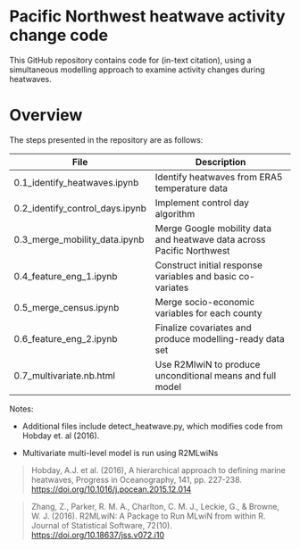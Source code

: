 # Pacific Northwest heatwave activity change code

This GitHub repository contains code for (in-text citation), using a simultaneous modelling approach to examine activity changes during heatwaves.

# Overview 
The steps presented in the repository are as follows:

|File                 |Description|
|---------------------|-----------|
|0.1_identify_heatwaves.ipynb         |Identify heatwaves from ERA5 temperature data|
|0.2_identify_control_days.ipynb               |Implement control day algorithm|
|0.3_merge_mobility_data.ipynb          |Merge Google mobility data and heatwave data across Pacific Northwest|
|0.4_feature_eng_1.ipynb   |Construct initial response variables and basic co-variates|
|0.5_merge_census.ipynb            |Merge socio-economic variables for each county|
|0.6_feature_eng_2.ipynb|Finalize covariates and produce modelling-ready data set|
|0.7_multivariate.nb.html|Use R2MlwiN to produce unconditional means and full model|

Notes:
* Additional files include detect_heatwave.py, which modifies code from Hobday et. al (2016).

* Multivariate multi-level model is run using R2MLwiNs

> Hobday, A.J. et al. (2016), A hierarchical approach to defining marine heatwaves, Progress in Oceanography, 141, pp. 227-238. https://doi.org/10.1016/j.pocean.2015.12.014 

> Zhang, Z., Parker, R. M. A., Charlton, C. M. J., Leckie, G., & Browne, W. J. (2016). R2MLwiN: A Package to Run MLwiN from within R. Journal of Statistical Software, 72(10). https://doi.org/10.18637/jss.v072.i10

